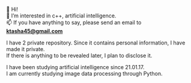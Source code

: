 👋 Hi!  
👀 I’m interested in c++, artificial intelligence.  
📫 If you have anything to say, please send an email to **ktasha45@gmail.com**

I have 2 private repository.
Since it contains personal information, I have made it private.  
If there is anything to be revealed later, I plan to disclose it.

I have been studying artificial intelligence since 21.01.17.  
I am currently studying image data processing through Python.

<!---
ktasha45/ktasha45 is a ✨ special ✨ repository because its `README.md` (this file) appears on your GitHub profile.
You can click the Preview link to take a look at your changes.
--->

